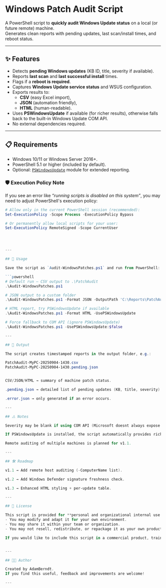 # Windows Patch Audit Script

A PowerShell script to **quickly audit Windows Update status** on a local (or future remote) machine.  
Generates clean reports with pending updates, last scan/install times, and reboot status.

---

## ✨ Features
- Detects **pending Windows updates** (KB ID, title, severity if available).
- Reports **last scan** and **last successful install** times.
- Flags if a **reboot is required**.
- Captures **Windows Update service status** and WSUS configuration.
- Exports results to:
  - **CSV** (easy Excel import),
  - **JSON** (automation friendly),
  - **HTML** (human-readable).
- Uses **PSWindowsUpdate** if available (for richer results), otherwise falls back to the built-in Windows Update COM API.
- No external dependencies required.

---

## 📋 Requirements
- Windows 10/11 or Windows Server 2016+.
- PowerShell 5.1 or higher (included by default).
- Optional: [`PSWindowsUpdate`](https://www.powershellgallery.com/packages/PSWindowsUpdate) module for extended reporting.

### 🛡️ Execution Policy Note
If you see an error like *“running scripts is disabled on this system”*,
you may need to adjust PowerShell's execution policy:

```powershell
# Allow only in the current PowerShell session (recommended):
Set-ExecutionPolicy -Scope Process -ExecutionPolicy Bypass

# Or permanently allow local scripts for your user:
Set-ExecutionPolicy RemoteSigned -Scope CurrentUser




---

## 🚀 Usage

Save the script as `Audit-WindowsPatches.ps1` and run from PowerShell:

```powershell
# Default run – CSV output to .\PatchAudit
.\Audit-WindowsPatches.ps1

# JSON output to a custom folder
.\Audit-WindowsPatches.ps1 -Format JSON -OutputPath 'C:\Reports\PatchAudit'

# HTML report, try PSWindowsUpdate if available
.\Audit-WindowsPatches.ps1 -Format HTML -UsePSWindowsUpdate

# Force fallback to COM API (ignore PSWindowsUpdate)
.\Audit-WindowsPatches.ps1 -UsePSWindowsUpdate:$false

---

## 📂 Output

The script creates timestamped reports in the output folder, e.g.:

PatchAudit-MyPC-20250904-1430.csv
PatchAudit-MyPC-20250904-1430.pending.json


CSV/JSON/HTML → summary of machine patch status.

.pending.json → detailed list of pending updates (KB, title, severity).

.error.json → only generated if an error occurs.

---

## ⚠️ Notes

Severity may be blank if using COM API (Microsoft doesnt always expose it.)

If PSWindowsUpdate is installed, the script automatically provides richer fields.

Remote auditing of multiple machines is planned for v1.1.

---

## 🛠️ Roadmap

v1.1 → Add remote host auditing (-ComputerName list).

v1.2 → Add Windows Defender signature freshness check.

v1.3 → Enhanced HTML styling + per-update table.

---

## 📜 License

This script is provided for **personal and organizational internal use only**.  
- You may modify and adapt it for your own environment.  
- You may share it within your team or organization.  
- You may not resell, redistribute, or repackage it as your own product.  

If you would like to include this script in a commercial product, training package, or distribution, please contact the author for permission.


---

## 👨‍💻 Author

Created by AdamBerndt.
If you find this useful, feedback and improvements are welcome!

---
